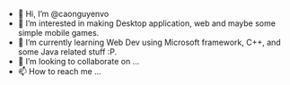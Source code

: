- 👋 Hi, I’m @caonguyenvo
- 👀 I’m interested in making Desktop application, web and maybe some simple mobile games.
- 🌱 I’m currently learning Web Dev using Microsoft framework, C++, and some Java related stuff :P.
- 💞️ I’m looking to collaborate on ...
- 📫 How to reach me ...

